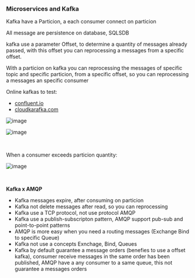 ### Microservices and Kafka

Kafka have a Particion, a each consumer connect on particion

All message are persistence on database, SQLSDB

kafka use a parameter Offset, to determine a quantity of messages already passed, with this offset you can reprocessing a messages from a specific offset. 

With a particion on kafka you can reprocessing the messages of specific topic and specific particion, from a specific offset, so you can reprocessing a messages an specific consumer

Online kafkas to test:
- [confluent.io](https://www.confluent.io/get-started/)
- [cloudkarafka.com](https://www.cloudkarafka.com/plans.html)

![image](https://user-images.githubusercontent.com/12099889/146670971-ac2f0207-d5b5-418b-8b81-f4344f5fa4f3.png)

![image](https://user-images.githubusercontent.com/12099889/146670992-6ad64ae8-ed86-4c7f-b53c-6295cb494fcd.png)

<br>

When a consumer exceeds particion quantity:

![image](https://user-images.githubusercontent.com/12099889/146671355-54b4f760-2679-45cf-be9b-67f96d721bbe.png)

<br>

**Kafka x AMQP**
- Kafka messages expire, after consuming on particion
- Kafka not delete messages after read, so you can reprocessing
- Kafka use a TCP protocol, not use protocol AMQP
- Kafka use a publish-subscripton pattern, AMQP support pub-sub and point-to-point patterns
- AMQP is more easy when you need a routing messages (Exchange Bind to specific Queue)
- Kafka not use a concepts Exnchage, Bind, Queues
- Kafka by default guarantee a message orders (benefies to use a offset kafka), consumer receive messages in the same order has been published, AMQP have a any consumer to a same queue, this not guarantee a messages orders

